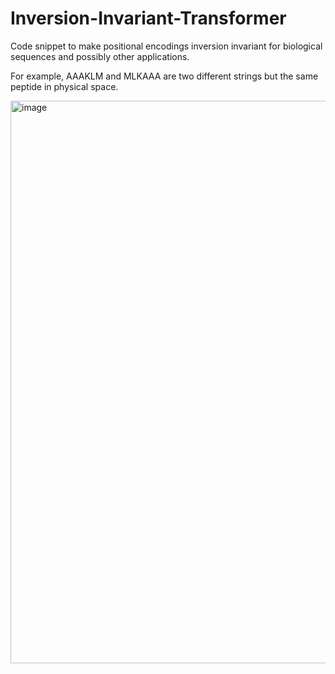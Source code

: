 # Inversion-Invariant-Transformer
Code snippet to make positional encodings inversion invariant for biological sequences and possibly other applications.

For example, AAAKLM and MLKAAA are two different strings but the same peptide in physical space.

<img width="1600" height="900" alt="image" src="https://github.com/user-attachments/assets/62acc643-b06f-4cba-835b-3cca18dd1a27" />
